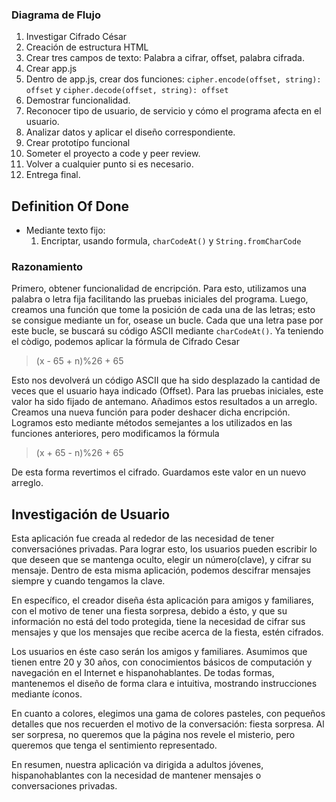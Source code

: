 ### Diagrama de Flujo

1. Investigar Cifrado César
2. Creación de estructura HTML
3. Crear tres campos de texto: Palabra a cifrar, offset, palabra cifrada.
4. Crear app.js
5. Dentro de app.js, crear dos funciones: `` cipher.encode(offset, string): offset `` y ``cipher.decode(offset, string): offset``
6. Demostrar funcionalidad.
7. Reconocer tipo de usuario, de servicio y cómo el programa afecta en el usuario.
8. Analizar datos y aplicar el diseño correspondiente.
9. Crear prototípo funcional
10. Someter el proyecto a code y peer review.
11. Volver a cualquier punto si es necesario.
11. Entrega final.

## Definition Of Done
* Mediante texto fijo:
    1. Encriptar, usando  formula, ``charCodeAt()`` y ``String.fromCharCode``


### Razonamiento

Primero, obtener funcionalidad de encripción. Para esto, utilizamos una palabra o letra fija facilitando las pruebas iniciales del programa.
Luego, creamos una función que tome la posición de cada una de las letras; esto se consigue mediante un for, osease un bucle. Cada que una letra pase por este bucle, se buscará su código ASCII mediante ``charCodeAt()``. Ya teniendo el còdigo, podemos aplicar la fórmula de Cifrado Cesar 

> (x - 65 + n)%26 + 65

Esto nos devolverá un código ASCII que ha sido desplazado la cantidad de veces que el usuario haya indicado (Offset). Para las pruebas iniciales, este valor ha sido fijado de antemano.
Añadimos estos resultados a un arreglo.
Creamos una nueva función para poder deshacer dicha encripción. Logramos esto mediante métodos semejantes a los utilizados en las funciones anteriores, pero modificamos la fórmula

> (x + 65 - n)%26 + 65

De esta forma revertimos el cifrado. Guardamos este valor en un nuevo arreglo.

## Investigación de Usuario

Esta aplicación fue creada al rededor de las necesidad de tener conversaciónes privadas. 
Para lograr esto, los usuarios pueden escribir lo que deseen que se mantenga oculto, elegir un número(clave), y cifrar su mensaje. Dentro de esta misma aplicación, podemos descifrar mensajes siempre y cuando tengamos la clave.

En específico, el creador diseña ésta aplicación para amigos y familiares, con el motivo de tener una fiesta sorpresa, debido a ésto, y que su información no está del todo protegida, tiene la necesidad de cifrar sus mensajes y que los mensajes que recibe acerca de la fiesta, estén cifrados. 

Los usuarios en éste caso serán los amigos y familiares. Asumimos que tienen entre 20 y 30 años, con conocimientos básicos de computación y navegación en el Internet e hispanohablantes.
De todas formas, mantenemos el diseño de forma clara e intuitiva, mostrando instrucciones mediante íconos.

En cuanto a colores, elegimos una gama de colores pasteles, con pequeños detalles que nos recuerden el motivo de la conversación: fiesta sorpresa.
Al ser sorpresa, no queremos que la página nos revele el misterio, pero queremos que tenga el sentimiento representado.

En resumen, nuestra aplicación va dirigida a adultos jóvenes, hispanohablantes con la necesidad de mantener mensajes o conversaciones privadas.